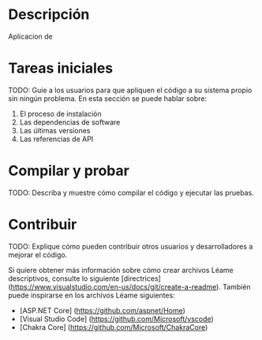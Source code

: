 # Descripción 
Aplicacion de 

# Tareas iniciales
TODO: Guíe a los usuarios para que apliquen el código a su sistema propio sin ningún problema. En esta sección se puede hablar sobre:
1.	 El proceso de instalación
2.	 Las dependencias de software
3.	 Las últimas versiones
4.	 Las referencias de API

# Compilar y probar 
TODO: Describa y muestre cómo compilar el código y ejecutar las pruebas. 

# Contribuir
TODO: Explique cómo pueden contribuir otros usuarios y desarrolladores a mejorar el código. 

 Si quiere obtener más información sobre cómo crear archivos Léame descriptivos, consulte lo siguiente [directrices] (https://www.visualstudio.com/en-us/docs/git/create-a-readme). También puede inspirarse en los archivos Léame siguientes:
- [ASP.NET Core] (https://github.com/aspnet/Home)
- [Visual Studio Code] (https://github.com/Microsoft/vscode)
- [Chakra Core] (https://github.com/Microsoft/ChakraCore)